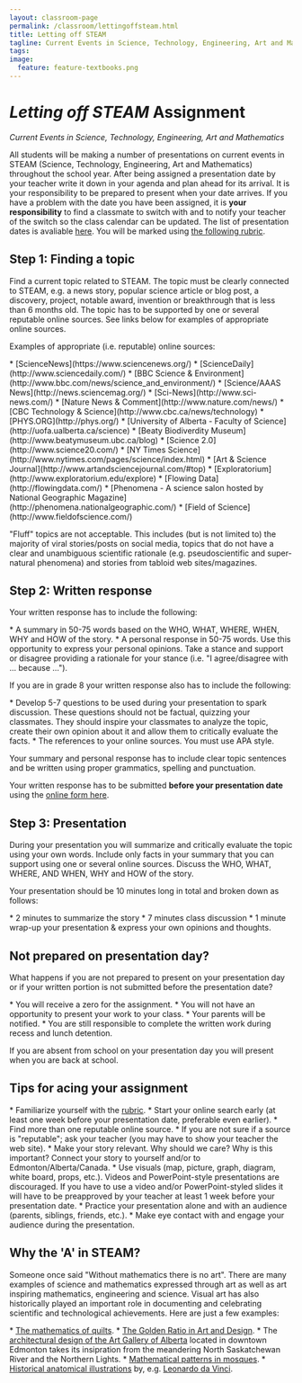 ```yaml
---
layout: classroom-page
permalink: /classroom/lettingoffsteam.html
title: Letting off STEAM
tagline: Current Events in Science, Technology, Engineering, Art and Mathematics
tags:
image:
  feature: feature-textbooks.png
---
```

<h1><em>Letting off STEAM</em> Assignment</h1>
<p><em>Current Events in Science, Technology, Engineering, Art and Mathematics</em></p>

<p>All students will be making a number of presentations on current events in STEAM (Science, Technology, Engineering, Art and Mathematics) throughout the school year. After being assigned a presentation date by your teacher write it down in your agenda and plan ahead for its arrival. It is your responsibility to be prepared to present when your date arrives. If you have a problem with the date you have been assigned, it is <strong>your responsibility</strong> to find a classmate to switch with and to notify your teacher of the switch so the class calendar can be updated. The list of presentation dates is avaliable <a href="https://docs.google.com/spreadsheets/d/1y_b_imhDCj5xEqRoVe2hgBfz0_gmdVjF0P1YJiA2gMk/edit?usp=sharing">here</a>. You will be marked using <a href="lettingoffsteamrubric.pdf">the following rubric</a>.</p>

<h2>Step 1: Finding a topic</h2>
<p>Find a current topic related to STEAM. The topic must be clearly connected to STEAM, e.g. a news story, popular science article or blog post, a discovery, project, notable award, invention or breakthrough that is less than 6 months old. The topic has to be supported by one or several reputable online sources. See links below for examples of appropriate online sources.</p>
	
<p>Examples of appropriate (i.e. reputable) online sources:</p>
* [ScienceNews](https://www.sciencenews.org/)
* [ScienceDaily](http://www.sciencedaily.com/)
* [BBC Science & Environment](http://www.bbc.com/news/science_and_environment/)
* [Science/AAAS News](http://news.sciencemag.org/)
* [Sci-News](http://www.sci-news.com/)
* [Nature News & Comment](http://www.nature.com/news/)
* [CBC Technology & Science](http://www.cbc.ca/news/technology)
* [PHYS.ORG](http://phys.org/)
* [University of Alberta - Faculty of Science](http://uofa.ualberta.ca/science)
* [Beaty Biodiverdity Museum](http://www.beatymuseum.ubc.ca/blog)
* [Science 2.0](http://www.science20.com/)
* [NY Times Science](http://www.nytimes.com/pages/science/index.html)
* [Art & Science Journal](http://www.artandsciencejournal.com/#top)
* [Exploratorium](http://www.exploratorium.edu/explore)
* [Flowing Data](http://flowingdata.com/)
* [Phenomena - A science salon hosted by National Geographic Magazine](http://phenomena.nationalgeographic.com/)
* [Field of Science](http://www.fieldofscience.com/)

<p>"Fluff" topics are not acceptable. This includes (but is not limited to) the majority of viral stories/posts on social media, topics that do not have a clear and unambiguous scientific rationale (e.g. pseudoscientific and super-natural phenomena) and stories from tabloid web sites/magazines.</p>

<h2>Step 2: Written response</h2>
<p>Your written response has to include the following:</p>
* A summary in 50-75 words based on the WHO, WHAT, WHERE, WHEN, WHY and HOW of the story.
* A personal response in 50-75 words. Use this opportunity to express your personal opinions. Take a stance and support or disagree providing a rationale for your stance (i.e. "I agree/disagree with ... because ...").

<p>If you are in grade 8 your written response also has to include the following:</p>
* Develop 5-7 questions to be used during your presentation to spark discussion. These questions should not be factual, quizzing your classmates. They should inspire your classmates to analyze the topic, create their own opinion about it and allow them to critically evaluate the facts.
* The references to your online sources. You must use APA style.

<p>Your summary and personal response has to include clear topic sentences and be written using proper grammatics, spelling and punctuation.</p>
	
<p>Your written response has to be submitted <strong>before your presentation date</strong> using the <a href="http://goo.gl/forms/JLpXzRqB6c">online form here</a>.</p>

<h2>Step 3: Presentation</h2>
<p>During your presentation you will summarize and critically evaluate the topic using your own words. Include only facts in your summary that you can support using one or several online sources. Discuss the WHO, WHAT, WHERE, AND WHEN, WHY and HOW of the story.</p>

<p>Your presentation should be 10 minutes long in total and broken down as follows:</p>
* 2 minutes to summarize the story
* 7 minutes class discussion
* 1 minute wrap-up your presentation & express your own opinions and thoughts.

<h2>Not prepared on presentation day?</h2>
<p>What happens if you are not prepared to present on your presentation day or if your written portion is not submitted before the presentation date?</p>
* You will receive a zero for the assignment.
* You will not have an opportunity to present your work to your class.
* Your parents will be notified.
* You are still responsible to complete the written work during recess and lunch detention. 

<p>If you are absent from school on your presentation day you will present when you are back at school.</p>

<h2>Tips for acing your assignment</h2>
* Familiarize yourself with the <a href="lettingoffsteamrubric.pdf">rubric</a>.
* Start your online search early (at least one week before your presentation date, preferable even earlier).
* Find more than one reputable online source.
* If you are not sure if a source is "reputable"; ask your teacher (you may have to show your teacher the web site).
* Make your story relevant. Why should we care? Why is this important? Connect your story to yourself and/or to Edmonton/Alberta/Canada.
* Use visuals (map, picture, graph, diagram, white board, props, etc.). Videos and PowerPoint-style presentations are discouraged. If you have to use a video and/or PowerPoint-styled slides it will have to be preapproved by your teacher at least 1 week before your presentation date.
* Practice your presentation alone and with an audience (parents, siblings, friends, etc.).
* Make eye contact with and engage your audience during the presentation.

<h2>Why the 'A' in STEAM?</h2>
<p>Someone once said "Without mathematics there is no art". There are many examples of science and mathematics expressed through art as well as art inspiring mathematics, engineering and science. Visual art has also historically played an important role in documenting and celebrating scientific and technological achievements. Here are just a few examples:</p>
* <a href="http://www.telusplanet.net/public/gdevries/">The mathematics of quilts</a>.
* <a href="http://www.goldennumber.net/art-composition-design/">The Golden Ratio in Art and Design</a>.
* The <a href="http://www.youraga.ca/about-us/the-building/">architectural design of the Art Gallery of Alberta</a> located in downtown Edmonton takes its insipration from the meandering North Saskatchewan River and the Northern Lights.
* <a href="http://islamic-arts.org/2011/medieval-islamic-mosaics-and-modern-maths/">Mathematical patterns in mosques</a>.
* <a href="http://www.nlm.nih.gov/exhibition/historicalanatomies/browse.html">Historical anatomical illustrations</a> by, e.g. <a href="http://www.bbc.com/news/magazine-17907305">Leonardo da Vinci</a>.
